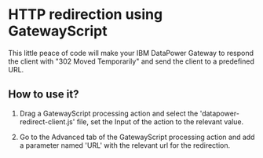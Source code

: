 # HTTP redirection using GatewayScript

This little peace of code will make your IBM DataPower Gateway to respond the client with "302 Moved Temporarily" and send the client to a predefined URL.


## How to use it?

1. Drag a GatewayScript processing action and select the 'datapower-redirect-client.js' file, set the Input of the action to the relevant value.

1. Go to the Advanced tab of the GatewayScript processing action and add a parameter named 'URL' with the relevant url for the redirection.

